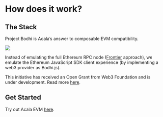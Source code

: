 # How does it work?

## The Stack

Project Bodhi is Acala’s answer to composable EVM compatibility.&#x20;

![](https://i.imgur.com/gYegu9s.png)

Instead of emulating the full Ethereum RPC node ([Frontier](https://github.com/paritytech/frontier) approach), we emulate the Ethereum JavaScript SDK client experience (by implementing a web3 provider as Bodhi.js).

This initiative has received an Open Grant from Web3 Foundation and is under development. Read more [here](https://github.com/AcalaNetwork/Open-Grants-Program/blob/master/applications/project\_bodhi.md).

## Get Started

Try out Acala EVM [here](../../build/development-guide/smart-contracts/get-started-evm/).
